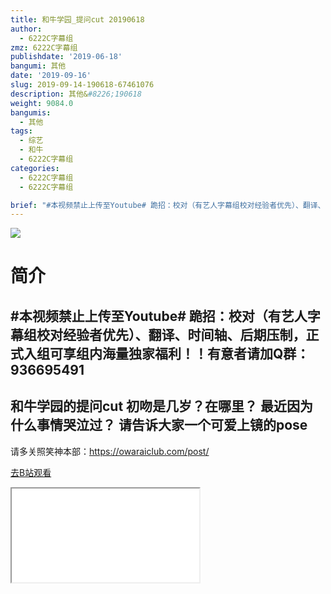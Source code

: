 ```yaml
---
title: 和牛学园_提问cut 20190618
author:
  - 6222C字幕组
zmz: 6222C字幕组
publishdate: '2019-06-18'
bangumi: 其他
date: '2019-09-16'
slug: 2019-09-14-190618-67461076
description: 其他&#8226;190618
weight: 9084.0
bangumis:
  - 其他
tags:
  - 综艺
  - 和牛
  - 6222C字幕组
categories:
  - 6222C字幕组
  - 6222C字幕组

brief: "#本视频禁止上传至Youtube# 跪招：校对（有艺人字幕组校对经验者优先）、翻译、时间轴、后期压制，正式入组可享组内海量独家福利！！有意者请加Q群：936695491 ---------------------- 和牛学园的提问cut 初吻是几岁？在哪里？ 最近因为什么事情哭泣过？ 请告诉大家一个可爱上镜的pose ----------------------- 请多关照笑神本部：https://owaraiclub.com/post/"
---
```

![](https://raw.githubusercontent.com/tcgriffith/owaraisite/master/static/tmpimg/c2650a6898b8183f4149c18898f474905f8fdb1a.jpg.480.jpg)
# 简介  
#本视频禁止上传至Youtube#
跪招：校对（有艺人字幕组校对经验者优先）、翻译、时间轴、后期压制，正式入组可享组内海量独家福利！！有意者请加Q群：936695491
----------------------
和牛学园的提问cut
初吻是几岁？在哪里？
最近因为什么事情哭泣过？
请告诉大家一个可爱上镜的pose
-----------------------
请多关照笑神本部：https://owaraiclub.com/post/  

[去B站观看](https://www.bilibili.com/video/av67461076/)
<div class ="resp-container"><iframe class="testiframe" src="//player.bilibili.com/player.html?aid=67461076"", scrolling="no", allowfullscreen="true" > </iframe></div> 
